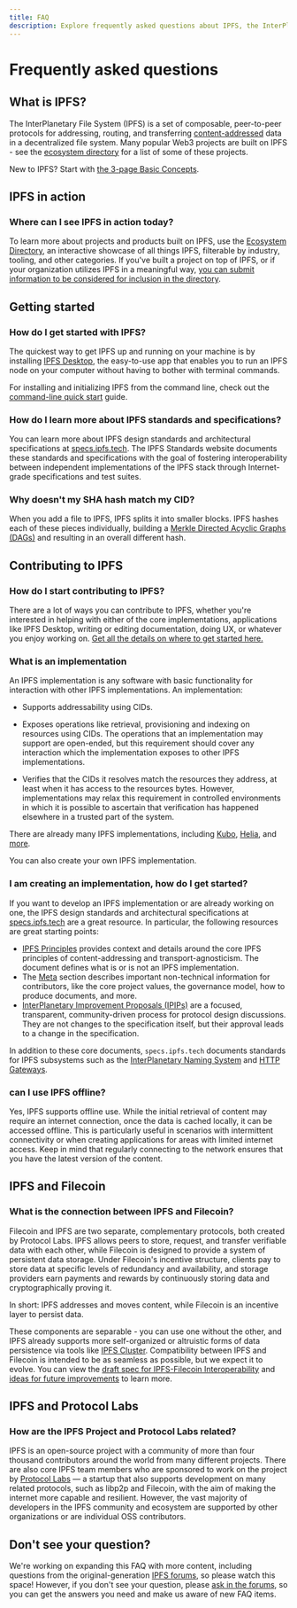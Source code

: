 ```yaml
---
title: FAQ
description: Explore frequently asked questions about IPFS, the InterPlanetary File System.
---
```


# Frequently asked questions

## What is IPFS?

The InterPlanetary File System (IPFS) is a set of composable, peer-to-peer protocols for addressing, routing, and transferring [content-addressed](../concepts/glossary.md#content-addressing) data in a decentralized file system. Many popular Web3 projects are built on IPFS - see the [ecosystem directory](https://ecosystem.ipfs.tech) for a list of some of these projects.

New to IPFS? Start with
[the 3-page Basic Concepts](../concepts/README.md#learn-the-basics).

## IPFS in action

### Where can I see IPFS in action today?

To learn more about projects and products built on IPFS, use the [Ecosystem Directory](https://ecosystem.ipfs.tech/), an interactive showcase of all things IPFS, filterable by industry, tooling, and other categories. If you've built a project on top of IPFS, or if your organization utilizes IPFS in a meaningful way, [you can submit information to be considered for inclusion in the directory](https://airtable.com/shrjwvk9pAeAk0Ci7).

## Getting started

### How do I get started with IPFS?

The quickest way to get IPFS up and running on your machine is by installing [IPFS Desktop](https://github.com/ipfs/ipfs-desktop), the easy-to-use app that enables you to run an IPFS node on your computer without having to bother with terminal commands.

For installing and initializing IPFS from the command line, check out the [command-line quick start](../how-to/command-line-quick-start.md) guide.

### How do I learn more about IPFS standards and specifications?

You can learn more about IPFS design standards and architectural specifications at [specs.ipfs.tech](https://specs.ipfs.tech/). The IPFS Standards website documents these standards and specifications with the goal of fostering interoperability between independent implementations of the IPFS stack through Internet-grade specifications and test suites. 

### Why doesn't my SHA hash match my CID?
When you add a file to IPFS, IPFS splits it into smaller blocks. IPFS hashes each of these pieces individually, building a [Merkle Directed Acyclic Graphs (DAGs)](../concepts/merkle-dag.md) and resulting in an overall different hash.

## Contributing to IPFS

### How do I start contributing to IPFS?

There are a lot of ways you can contribute to IPFS, whether you're interested in helping with either of the core implementations, applications like IPFS Desktop, writing or editing documentation, doing UX, or whatever you enjoy working on. [Get all the details on where to get started here.](../community/contribute/ways-to-contribute.md)

### What is an implementation

An IPFS implementation is any software with basic functionality for interaction with other IPFS implementations. An implementation:

- Supports addressability using CIDs.

- Exposes operations like retrieval, provisioning and indexing on resources using CIDs. The operations that an implementation may support are open-ended, but this requirement should cover any interaction which the implementation exposes to other IPFS implementations.

- Verifies that the CIDs it resolves match the resources they address, at least when it has access to the resources bytes. However, implementations may relax this requirement in controlled environments in which it is possible to ascertain that verification has happened elsewhere in a trusted part of the system.

There are already many IPFS implementations, including [Kubo](../install/command-line.md), [Helia](https://github.com/ipfs/helia), and [more](../concepts/ipfs-implementations.md).

You can also create your own IPFS implementation. 

### I am creating an implementation, how do I get started?

If you want to develop an IPFS implementation or are already working on one, the IPFS design standards and architectural specifications at [specs.ipfs.tech](https://specs.ipfs.tech/) are a great resource. In particular, the following resources are great starting points:

- [IPFS Principles](https://specs.ipfs.tech/architecture/principles/) provides context and details around the core IPFS principles of content-addressing and transport-agnosticism. The document defines what is or is not an IPFS implementation.
- The [Meta](https://specs.ipfs.tech/meta/) section describes important non-technical information for contributors, like the core project values, the governance model, how to produce documents, and more. 
- [InterPlanetary Improvement Proposals (IPIPs)](https://specs.ipfs.tech/meta/ipip-process/) are a focused, transparent, community-driven process for protocol design discussions. They are not changes to the specification itself, but their approval leads to a change in the specification.

In addition to these core documents, `specs.ipfs.tech` documents standards for IPFS subsystems such as the [InterPlanetary Naming System](https://specs.ipfs.tech/http-gateways/) and [HTTP Gateways](https://specs.ipfs.tech/http-gateways/).

### can I use IPFS offline?

Yes, IPFS supports offline use. While the initial retrieval of content may require an internet connection, once the data is cached locally, it can be accessed offline. This is particularly useful in scenarios with intermittent connectivity or when creating applications for areas with limited internet access. Keep in mind that regularly connecting to the network ensures that you have the latest version of the content.

## IPFS and Filecoin

### What is the connection between IPFS and Filecoin?

Filecoin and IPFS are two separate, complementary protocols, both created by Protocol Labs. IPFS allows peers to store, request, and transfer verifiable data with each other, while Filecoin is designed to provide a system of persistent data storage. Under Filecoin's incentive structure, clients pay to store data at specific levels of redundancy and availability, and storage providers earn payments and rewards by continuously storing data and cryptographically proving it.

In short: IPFS addresses and moves content, while Filecoin is an incentive layer to persist data.

These components are separable - you can use one without the other, and IPFS already supports more self-organized or altruistic forms of data persistence via tools like [IPFS Cluster](https://ipfscluster.io/). Compatibility between IPFS and Filecoin is intended to be as seamless as possible, but we expect it to evolve. You can view the [draft spec for IPFS-Filecoin Interoperability](https://github.com/filecoin-project/specs/issues/143) and [ideas for future improvements](https://github.com/filecoin-project/specs/issues/144) to learn more.


## IPFS and Protocol Labs

### How are the IPFS Project and Protocol Labs related?

IPFS is an open-source project with a community of more than four thousand contributors around the world from many different projects. There are also core IPFS team members who are sponsored to work on the project by [Protocol Labs](https://protocol.ai/) — a startup that also supports development on many related protocols, such as libp2p and Filecoin, with the aim of making the internet more capable and resilient. However, the vast majority of developers in the IPFS community and ecosystem are supported by other organizations or are individual OSS contributors.

## Don't see your question?

We're working on expanding this FAQ with more content, including questions from the original-generation [IPFS forums](https://discuss.ipfs.tech/c/help/old-faq/5), so please watch this space! However, if you don't see your question, please [ask in the forums](https://discuss.ipfs.tech/), so you can get the answers you need and make us aware of new FAQ items.
